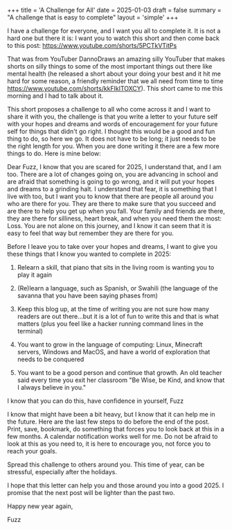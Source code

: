 +++
title = 'A Challenge for All'
date = 2025-01-03
draft = false
summary = "A challenge that is easy to complete"
layout = 'simple'
+++

I have a challenge for everyone, and I want you all to complete it. It is not a hard one but there it is: I want you to watch this short and then come back to this post:
https://www.youtube.com/shorts/5PCTkVTitPs

That was from YouTuber DannoDraws an amazing silly YouTuber that makes shorts on silly things to some of the most important things out there like mental health (he released a short about your doing your best and it hit me hard for some reason, a friendly reminder that we all need from time to time https://www.youtube.com/shorts/kkFIklTOXCY). This short came to me this morning and I had to talk about it. 

This short proposes a challenge to all who come across it and I want to share it with you, the challenge is that you write a letter to your future self with your hopes and dreams and words of encouragement for your future self for things that didn't go right. I thought this would be a good and fun thing to do, so here we go. It does not have to be long; it just needs to be the right length for you. When you are done writing it there are a few more things to do. Here is mine below: 

Dear Fuzz, 
I know that you are scared for 2025, I understand that, and I am too. There are a lot of changes going on, you are advancing in school and are afraid that something is going to go wrong, and it will put your hopes and dreams to a grinding halt. I understand that fear, it is something that I live with too, but I want you to know that there are people all around you who are there for you. They are there to make sure that you succeed and are there to help you get up when you fall. Your family and friends are there, they are there for silliness, heart break, and when you need them the most: Loss. You are not alone on this journey, and I know it can seem that it is easy to feel that way but remember they are there for you.

Before I leave you to take over your hopes and dreams, I want to give you these things that I know you wanted to complete in 2025:

1. Relearn a skill, that piano that sits in the living room is wanting you to play it again

2. (Re)learn a language, such as Spanish, or Swahili (the language of the savanna that you have been saying phases from)

3. Keep this blog up, at the time of writing you are not sure how many readers are out there...but it is a lot of fun to write this and that is what matters (plus you feel like a hacker running command lines in the terminal) 

4. You want to grow in the language of computing: Linux, Minecraft servers, Windows and MacOS, and have a world of exploration that needs to be conquered

5. You want to be a good person and continue that growth. An old teacher said every time you exit her classroom "Be Wise, be Kind, and know that I always believe in you."

I know that you can do this, have confidence in yourself,
Fuzz

I know that might have been a bit heavy, but I know that it can help me in the future. Here are the last few steps to do before the end of the post.
Print, save, bookmark, do something that forces you to look back at this in a few months. A calendar notification works well for me. Do not be afraid to look at this as you need to, it is here to encourage you, not force you to reach your goals.

Spread this challenge to others around you. This time of year, can be stressful, especially after the holidays. 

I hope that this letter can help you and those around you into a good 2025. I promise that the next post will be lighter than the past two. 

Happy new year again,

Fuzz
